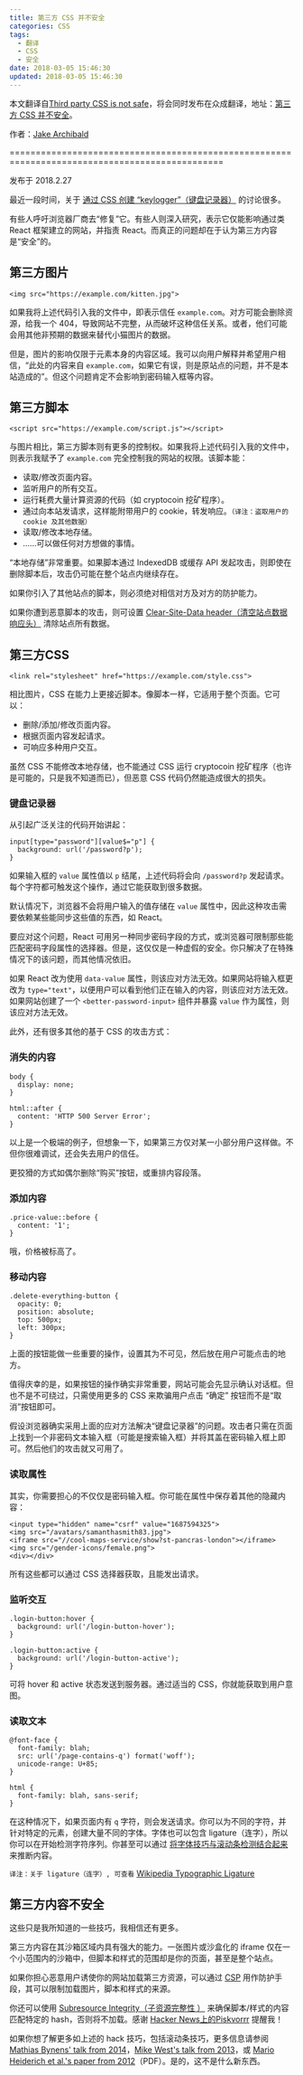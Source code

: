 ```yaml
---
title: 第三方 CSS 并不安全
categories: CSS
tags:
  - 翻译
  - CSS
  - 安全
date: 2018-03-05 15:46:30
updated: 2018-03-05 15:46:30
---
```



本文翻译自[Third party CSS is not safe](https://jakearchibald.com/2018/third-party-css-is-not-safe/?utm_source=frontendfocus&utm_medium=email)，将会同时发布在众成翻译，地址：[第三方 CSS 并不安全](http://zcfy.cc/article/third-party-css-is-not-safe)。

作者：[Jake Archibald](https://jakearchibald.com/)

===============================================================================================

发布于 2018.2.27

最近一段时间，关于 [通过 CSS 创建 “keylogger”（键盘记录器）][3] 的讨论很多。

有些人呼吁浏览器厂商去“修复”它。有些人则深入研究，表示它仅能影响通过类 React 框架建立的网站，并指责 React。而真正的问题却在于认为第三方内容是“安全”的。

## 第三方图片

```
<img src="https://example.com/kitten.jpg">

```

如果我将上述代码引入我的文件中，即表示信任 `example.com`。对方可能会删除资源，给我一个 404，导致网站不完整，从而破坏这种信任关系。或者，他们可能会用其他非预期的数据来替代小猫图片的数据。

但是，图片的影响仅限于元素本身的内容区域。我可以向用户解释并希望用户相信，“此处的内容来自 `example.com`，如果它有误，则是原站点的问题，并不是本站造成的”。但这个问题肯定不会影响到密码输入框等内容。


## 第三方脚本

```
<script src="https://example.com/script.js"></script>

```


与图片相比，第三方脚本则有更多的控制权。如果我将上述代码引入我的文件中，则表示我赋予了 `example.com` 完全控制我的网站的权限。该脚本能：

*  读取/修改页面内容。
*  监听用户的所有交互。
*  运行耗费大量计算资源的代码（如 cryptocoin 挖矿程序）。
*  通过向本站发请求，这样能附带用户的 cookie，转发响应。`（译注：盗取用户的 cookie 及其他数据）`
*  读取/修改本地存储。
*  ......可以做任何对方想做的事情。

“本地存储”非常重要。如果脚本通过 IndexedDB 或缓存 API 发起攻击，则即使在删除脚本后，攻击仍可能在整个站点内继续存在。

如果你引入了其他站点的脚本，则必须绝对相信对方及对方的防护能力。

如果你遭到恶意脚本的攻击，则可设置 [ Clear-Site-Data header（清空站点数据响应头）][4] 清除站点所有数据。

## 第三方CSS

```
<link rel="stylesheet" href="https://example.com/style.css">

```


相比图片，CSS 在能力上更接近脚本。像脚本一样，它适用于整个页面。它可以：

*   删除/添加/修改页面内容。
*   根据页面内容发起请求。
*   可响应多种用户交互。

虽然 CSS 不能修改本地存储，也不能通过 CSS 运行 cryptocoin 挖矿程序（也许是可能的，只是我不知道而已），但恶意 CSS 代码仍然能造成很大的损失。

### 键盘记录器

从引起广泛关注的代码开始讲起：

```
input[type="password"][value$="p"] {
  background: url('/password?p');
}

```

如果输入框的 `value` 属性值以 `p` 结尾，上述代码将会向 `/password?p` 发起请求。每个字符都可触发这个操作，通过它能获取到很多数据。

默认情况下，浏览器不会将用户输入的值存储在 `value` 属性中，因此这种攻击需要依赖某些能同步这些值的东西，如 React。

要应对这个问题，React 可用另一种同步密码字段的方式，或浏览器可限制那些能匹配密码字段属性的选择器。但是，这仅仅是一种虚假的安全。你只解决了在特殊情况下的该问题，而其他情况依旧。

如果 React 改为使用 `data-value` 属性，则该应对方法无效。如果网站将输入框更改为 `type="text"`，以便用户可以看到他们正在输入的内容，则该应对方法无效。如果网站创建了一个 `<better-password-input>`  组件并暴露 `value` 作为属性，则该应对方法无效。

此外，还有很多其他的基于 CSS 的攻击方式：

### 消失的内容

```
body {
  display: none;
}

html::after {
  content: 'HTTP 500 Server Error';
}

```

以上是一个极端的例子，但想象一下，如果第三方仅对某一小部分用户这样做。不但你很难调试，还会失去用户的信任。

更狡猾的方式如偶尔删除“购买”按钮，或重排内容段落。

### 添加内容

```
.price-value::before {
  content: '1';
}

```

哦，价格被标高了。

### 移动内容

```
.delete-everything-button {
  opacity: 0;
  position: absolute;
  top: 500px;
  left: 300px;
}

```

上面的按钮能做一些重要的操作，设置其为不可见，然后放在用户可能点击的地方。

值得庆幸的是，如果按钮的操作确实非常重要，网站可能会先显示确认对话框。但也不是不可绕过，只需使用更多的 CSS 来欺骗用户点击 “确定” 按钮而不是“取消”按钮即可。

假设浏览器确实采用上面的应对方法解决“键盘记录器”的问题。攻击者只需在页面上找到一个非密码文本输入框（可能是搜索输入框）并将其盖在密码输入框上即可。然后他们的攻击就又可用了。

### 读取属性

其实，你需要担心的不仅仅是密码输入框。你可能在属性中保存着其他的隐藏内容：

```
<input type="hidden" name="csrf" value="1687594325">
<img src="/avatars/samanthasmith83.jpg">
<iframe src="//cool-maps-service/show?st-pancras-london"></iframe>
<img src="/gender-icons/female.png">
<div></div>

```

所有这些都可以通过 CSS 选择器获取，且能发出请求。

### 监听交互

```
.login-button:hover {
  background: url('/login-button-hover');
}

.login-button:active {
  background: url('/login-button-active');
}

```

可将 hover 和 active 状态发送到服务器。通过适当的 CSS，你就能获取到用户意图。

### 读取文本

```
@font-face {
  font-family: blah;
  src: url('/page-contains-q') format('woff');
  unicode-range: U+85;
}

html {
  font-family: blah, sans-serif;
}

```

在这种情况下，如果页面内有 `q` 字符，则会发送请求。你可以为不同的字符，并针对特定的元素，创建大量不同的字体。字体也可以包含 ligature（连字），所以你可以在开始检测字符序列。你甚至可以通过  [将字体技巧与滚动条检测结合起来][5] 来推断内容。

`译注：关于 ligature（连字）, 可查看` [Wikipedia Typographic Ligature ](https://en.wikipedia.org/wiki/Typographic_ligature)

## 第三方内容不安全

这些只是我所知道的一些技巧，我相信还有更多。

第三方内容在其沙箱区域内具有强大的能力。一张图片或沙盒化的 iframe 仅在一个小范围内的沙箱中，但脚本和样式的范围却是你的页面，甚至是整个站点。

如果你担心恶意用户诱使你的网站加载第三方资源，可以通过  [CSP][6]  用作防护手段，其可以限制加载图片，脚本和样式的来源。

你还可以使用 [Subresource Integrity（子资源完整性 ）][7] 来确保脚本/样式的内容匹配特定的 hash，否则将不加载。感谢 [Hacker News上的Piskvorrr][8] 提醒我！

如果你想了解更多如上述的 hack 技巧，包括滚动条技巧，更多信息请参阅 [Mathias Bynens' talk from 2014][9]，[Mike West's talk from 2013][10]，或 [Mario Heiderich et al.'s paper from 2012][11]（PDF）。是的，这不是什么新东西。

[3]: https://github.com/maxchehab/CSS-Keylogging
[4]: https://w3c.github.io/webappsec-clear-site-data/
[5]: https://gist.github.com/securityMB/d9e84bd3c7c245895360808360b9dc4e
[6]: https://developer.mozilla.org/en-US/docs/Web/HTTP/CSP
[7]: https://developer.mozilla.org/en-US/docs/Web/Security/Subresource_Integrity
[8]: https://news.ycombinator.com/item?id=16474151
[9]: https://vimeo.com/100264064#t=1290s
[10]: https://www.youtube.com/watch?v=eb3suf4REyI
[11]: http://www.nds.rub.de/media/emma/veroeffentlichungen/2012/08/16/scriptlessAttacks-ccs2012.pdf
